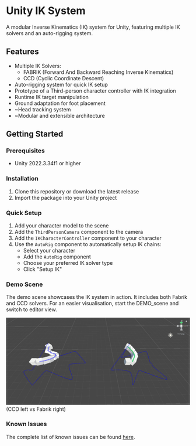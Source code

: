 # Unity IK System

A modular Inverse Kinematics (IK) system for Unity, featuring multiple IK solvers and an auto-rigging system.

## Features

- Multiple IK Solvers:
  - FABRIK (Forward And Backward Reaching Inverse Kinematics)
  - CCD (Cyclic Coordinate Descent)
- Auto-rigging system for quick IK setup
- Prototype of a Third-person character controller with IK integration
- Runtime IK target manipulation
- Ground adaptation for foot placement
- ~Head tracking system
- ~Modular and extensible architecture

## Getting Started

### Prerequisites

- Unity 2022.3.34f1 or higher

### Installation

1. Clone this repository or download the latest release
2. Import the package into your Unity project

### Quick Setup

1. Add your character model to the scene
2. Add the `ThirdPersonCamera` component to the camera
3. Add the `IKCharacterController` component to your character
4. Use the `AutoRig` component to automatically setup IK chains:
   - Select your character
   - Add the `AutoRig` component
   - Choose your preferred IK solver type
   - Click "Setup IK"

### Demo Scene

The demo scene showcases the IK system in action. It includes both Fabrik and CCD solvers.
For an easier visualisation, start the DEMO_scene and switch to editor view.

![CCD vs Fabrik](Docs/Assets/CCDvsFabric.gif)
(CCD left vs Fabrik right)

### Known Issues

The complete list of known issues can be found [here](Docs/KnownIssues.md).
